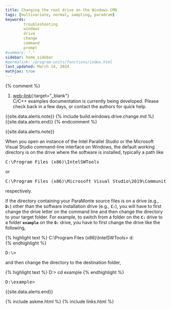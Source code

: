 ```yaml
---
title: Changing the root drive on the Windows CMD
tags: [multivariate, normal, sampling, paradram]
keywords: 
        troubleshooting
        windows
        drive
        change
        command
        prompt
#summary: "."
sidebar: home_sidebar
#permalink: /program-units/functions/index.html
last_updated: March 14, 2024
mathjax: true
---
```


{% comment %}
1. [web-link](){:target="_blank"}  
C/C++ examples documentation is currently being developed. Please check back in a few days, or contact the authors for quick help.  
<div id="toc"></div>  

{{site.data.alerts.note}}
{% include build.windows.drive.change.md %}
{{site.data.alerts.end}}
{% endcomment %}


{{site.data.alerts.note}}

When you open an instance of the Intel Parallel Studio or the Microsoft Visual Studio command-line interface on Windows, the default working directory is on the drive where the software is installed, typically a path like

<pre>
C:\Program Files (x86)\IntelSWTools
</pre>

or

<pre>
C:\Program Files (x86)\Microsoft Visual Studio\2019\Community
</pre>

respectively.  

If the directory containing your ParaMonte source files is on a drive (e.g., <b><code>D:</code></b>) other than the software installation drive (e.g., <b><code>C:</code></b>), you will have to first change the drive letter on the command line and then change the directory to your target folder. For example, to switch from a folder on the <b><code>C:</code></b> drive to a folder <b><code>example</code></b> on the <b><code>D:</code></b> drive, you have to first change the drive like the following,  

{% highlight text %}
C:\Program Files (x86)\IntelSWTools> d:  
{% endhighlight %}

<pre>
D:\>
</pre>

and then change the directory to the destination folder,  

{% highlight text %}
D:\> cd example
{% endhighlight %}

<pre>
D:\example>
</pre>

{{site.data.alerts.end}}

{% include askme.html %}
{% include links.html %}
